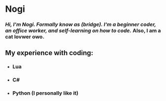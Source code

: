 Nogi
====

### *Hi, I'm Nogi. Formally know as (bridge). I'm a beginner coder, an office worker, and self-learning on how to code.* Also, I am a cat **lovwer owo**.

My experience with coding:
--------------------------
- ### Lua
- ### C#
- ### Python (I personally like it)

